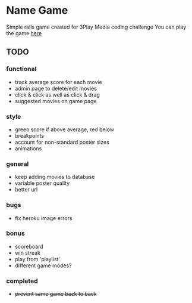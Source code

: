 # Name Game

Simple rails game created for 3Play Media coding challenge
You can play the game [here](https://name-game-3play.herokuapp.com/)

## TODO
### functional
- track average score for each movie
- admin page to delete/edit movies
- click & click as well as click & drag
- suggested movies on game page

### style
- green score if above average, red below
- breakpoints
- account for non-standard poster sizes
- animations

### general
- keep adding movies to database
- variable poster quality
- better url

### bugs
- fix heroku image errors

### bonus
- scoreboard
- win streak
- play from 'playlist'
- different game modes?

### completed
- ~~prevent same game back to back~~

